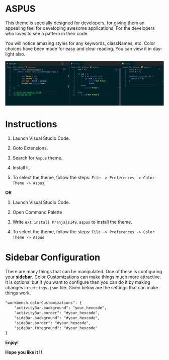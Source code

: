 # ASPUS
This theme is specially designed for developers, for giving them an appealing feel for developing awesome applications, For the developers who loves to see a pattern in their code.

You will notice amazing styles for any keywords, classNames, etc. Color choices have been made for easy and clear reading. You can view it in day-light also. 

<img src='https://github.com/pranjals149/Aspus/blob/master/aspus.png' alt='screenshot' />


# Instructions
1. Launch Visual Studio Code.

2. Goto Extensions.

3. Search for `Aspus` theme.

4. Install it.

5. To select the theme, follow the steps: `File -> Preferences -> Color Theme -> Aspus`.

**OR**

1. Launch Visual Studio Code.

2. Open Command Palette

3. Write `ext install Pranjals149.aspus` to install the theme.

4. To select the theme, follow the steps: `File -> Preferences -> Color Theme -> Aspus`

# Sidebar Configuration

There are many things that can be manipulated. One of these is configuring your **sidebar**. Color Customizations can make things much more attractive. It is optional but if you want to configure then you can do it by making changes in `settings.json` file. Given below are the settings that can make things work.
```
"workbench.colorCustomizations": {
    "activityBar.background": "your_hexcode",
    "activityBar.border": "#your_hexcode",
    "sideBar.background": "#your_hexcode",
    "sideBar.border": "#your_hexcode",
    "sideBar.foreground": "#your_hexcode"
}
```

**Enjoy!**

**Hope you like it !!**
